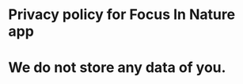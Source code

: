 
<html>
<body>

<h1>Privacy policy for Focus In Nature app</h1>

<h1>We do not store any data of you.</h1>


</body>
</html>
